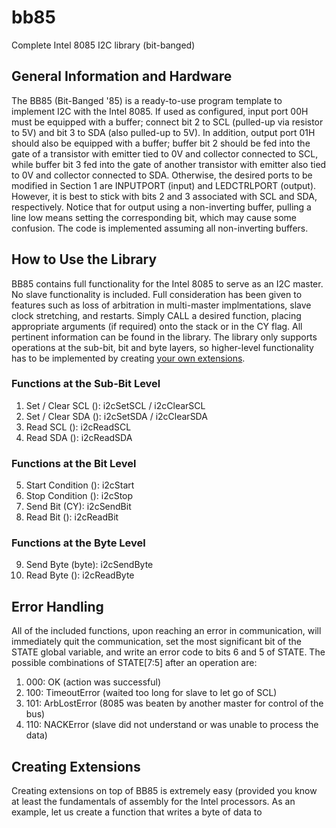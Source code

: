 # bb85
Complete Intel 8085 I2C library (bit-banged)

## General Information and Hardware
The BB85 (Bit-Banged '85) is a ready-to-use program template to implement I2C with the Intel 8085. If used as configured, input port 00H
must be equipped with a buffer; connect bit 2 to SCL (pulled-up via resistor to 5V) and bit 3 to SDA (also pulled-up to 5V). In addition,
output port 01H should also be equipped with a buffer; buffer bit 2 should be fed into the gate of a transistor with emitter tied to 0V and
collector connected to SCL, while buffer bit 3 fed into the gate of another transistor with emitter also tied to 0V and collector connected
to SDA. Otherwise, the desired ports to be modified in Section 1 are INPUTPORT (input) and LEDCTRLPORT (output). However, it is best to
stick with bits 2 and 3 associated with SCL and SDA, respectively. Notice that for output using a non-inverting buffer, pulling a line low
means setting the corresponding bit, which may cause some confusion. The code is implemented assuming all non-inverting buffers.

## How to Use the Library
BB85 contains full functionality for the Intel 8085 to serve as an I2C master. No slave functionality is included. Full consideration has
been given to features such as loss of arbitration in multi-master implmentations, slave clock stretching, and restarts. Simply CALL a
desired function, placing appropriate arguments (if required) onto the stack or in the CY flag. All pertinent information can be found in
the library. The library only supports operations at the sub-bit, bit and byte layers, so higher-level functionality has to be implemented
by creating [your own extensions](#creating-extensions).

### Functions at the Sub-Bit Level
1. Set / Clear SCL (): i2cSetSCL / i2cClearSCL
2. Set / Clear SDA (): i2cSetSDA / i2cClearSDA
3. Read SCL (): i2cReadSCL
4. Read SDA (): i2cReadSDA

### Functions at the Bit Level
5. Start Condition (): i2cStart
6. Stop Condition (): i2cStop
7. Send Bit (CY): i2cSendBit
8. Read Bit (): i2cReadBit

### Functions at the Byte Level
9. Send Byte (byte): i2cSendByte
10. Read Byte (): i2cReadByte

## Error Handling
All of the included functions, upon reaching an error in communication, will immediately quit the communication, set the most significant
bit of the STATE global variable, and write an error code to bits 6 and 5 of STATE. The possible combinations of STATE[7:5] after an
operation are:

1. 000: OK (action was successful)
2. 100: TimeoutError (waited too long for slave to let go of SCL)
3. 101: ArbLostError (8085 was beaten by another master for control of the bus)
4. 110: NACKError (slave did not understand or was unable to process the data)

## Creating Extensions
Creating extensions on top of BB85 is extremely easy (provided you know at least the fundamentals of assembly for the Intel processors. As
an example, let us create a function that writes a byte of data to 
